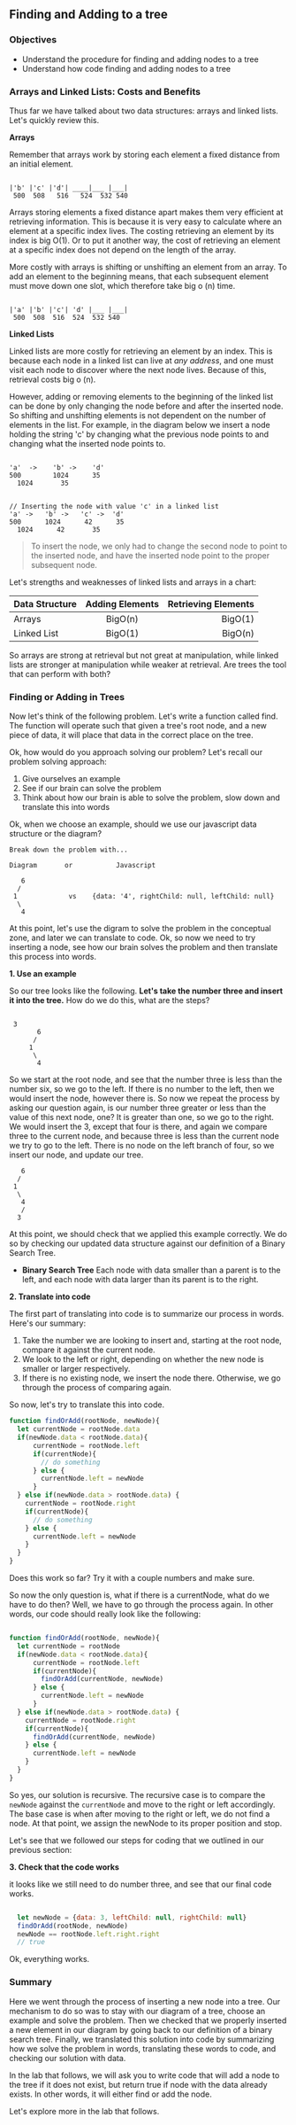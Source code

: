 ## Finding and Adding to a tree

### Objectives 

- Understand the procedure for finding and adding nodes to a tree
- Understand how code finding and adding nodes to a tree 

### Arrays and Linked Lists: Costs and Benefits

Thus far we have talked about two data structures: arrays and linked lists.  Let's quickly review this.

**Arrays**

Remember that arrays work by storing each element a fixed distance from an initial element.  

```text

|'b' |'c' |'d'| ____|___ |___|
 500  508   516   524  532 540
```

Arrays storing elements a fixed distance apart makes them very efficient at retrieving information.  This is because it is very easy to calculate where an element at a specific index lives.  The costing retrieving an element by its index is big O(1).  Or to put it another way, the cost of retrieving an element at a specific index does not depend on the length of the array.

More costly with arrays is shifting or unshifting an element from an array.  To add an element to the beginning means, that each subsequent element must move down one slot, which therefore take big o (n) time.

```text

|'a' |'b' |'c'| 'd' |___ |___|
 500  508  516  524  532 540
```

**Linked Lists** 

Linked lists are more costly for retrieving an element by an index. This is because each node in a linked list can live at *any address*, and one must visit each node to discover where the next node lives.  Because of this, retrieval costs big o (n).  

However, adding or removing elements to the beginning of the linked list can be done by only changing the node before and after the inserted node.  So shifting and unshifting elements is not dependent on the number of elements in the list.  For example, in the diagram below we insert a node holding the string 'c' by changing what the previous node points to and changing what the inserted node points to.

```text

'a'  ->    'b' ->    'd'
500        1024      35
  1024       35


// Inserting the node with value 'c' in a linked list
'a' ->   'b' ->   'c' ->  'd'
500      1024      42      35
  1024      42       35
```
> To insert the node, we only had to change the second node to point to the inserted node, and have the inserted node point to the proper subsequent node.

Let's strengths and weaknesses of linked lists and arrays in a chart:

Data Structure | Adding Elements | Retrieving Elements
| ----------  |:---------:|    -----:|
Arrays |             BigO(n)|      BigO(1)
Linked List |       BigO(1) |      BigO(n)             

So arrays are strong at retrieval but not great at manipulation, while linked lists are stronger at manipulation while weaker at retrieval.  Are trees the tool that can perform with both?  

### Finding or Adding in Trees

Now let's think of the following problem.  Let's write a function called find.  The function will operate such that given a tree's root node, and a new piece of data, it will place that data in the correct place on the tree.  

Ok, how would do you approach solving our problem?  Let's recall our problem solving approach:

1. Give ourselves an example
2. See if our brain can solve the problem
3. Think about how our brain is able to solve the problem, slow down and translate this into words

Ok, when we choose an example, should we use our javascript data structure or the diagram?  

```text
Break down the problem with...

Diagram       or           Javascript

   6     
  /  
 1             vs    {data: '4', rightChild: null, leftChild: null}
  \
   4
```

At this point, let's use the digram to solve the problem in the conceptual zone, and later we can translate to code.  Ok, so now we need to try inserting a node, see how our brain solves the problem and then translate this process into words.

**1. Use an example**


So our tree looks like the following.  **Let's take the number three and insert it into the tree.**   How do we do this, what are the steps?

```text

 3
	   6     
	  /  
	 1
	  \
	   4
```

So we start at the root node, and see that the number three is less than the number six, so we go to the left.  If there is no number to the left, then we would insert the node, however there is.  So now we repeat the process by asking our question again, is our number three greater or less than the value of this next node, one?  It is greater than one, so we go to the right.  We would insert the 3, except that four is there, and again we compare three to the current node, and because three is less than the current node we try to go to the left.  There is no node on the left branch of four, so we insert our node, and update our tree.

```text
   6     
  /  
 1
  \
   4
   /
  3
```

At this point, we should check that we applied this example correctly.  We do so by checking our updated data structure against our definition of a Binary Search Tree.  

* **Binary Search Tree** Each node with data smaller than a parent is to the left, and each node with data larger than its parent is to the right.   

**2. Translate into code**

The first part of translating into code is to summarize our process in words.  Here's our summary: 

1. Take the number we are looking to insert and, starting at the root node, compare it against the current node.  
2. We look to the left or right, depending on whether the new node is smaller or larger respectively.  
3. If there is no existing node, we insert the node there.  Otherwise, we go through the process of comparing again.  

So now, let's try to translate this into code.

```javascript
function findOrAdd(rootNode, newNode){
  let currentNode = rootNode.data
  if(newNode.data < rootNode.data){
      currentNode = rootNode.left
      if(currentNode){
        // do something
      } else {
        currentNode.left = newNode
      }
  } else if(newNode.data > rootNode.data) {
    currentNode = rootNode.right
    if(currentNode){
      // do something
    } else {
      currentNode.left = newNode
    }
  }
}
```
Does this work so far?  Try it with a couple numbers and make sure.  

So now the only question is, what if there is a currentNode, what do we have to do then?  Well, we have to go through the process again.  In other words, our code should really look like the following:

```javascript

function findOrAdd(rootNode, newNode){
  let currentNode = rootNode
  if(newNode.data < rootNode.data){
      currentNode = rootNode.left
      if(currentNode){
        findOrAdd(currentNode, newNode)
      } else {
        currentNode.left = newNode
      }
  } else if(newNode.data > rootNode.data) {
    currentNode = rootNode.right
    if(currentNode){
      findOrAdd(currentNode, newNode)
    } else {
      currentNode.left = newNode
    }
  }
}

```

So yes, our solution is recursive.  The recursive case is to compare the `newNode` against the `currentNode` and move to the right or left accordingly.  The base case is when after moving to the right or left, we do not find a node.  At that point, we assign the newNode to its proper position and stop.  

Let's see that we followed our steps for coding that we outlined in our previous section:

**3. Check that the code works**

it looks like we still need to do number three, and see that our final code works.  

```javascript

  let newNode = {data: 3, leftChild: null, rightChild: null}
  findOrAdd(rootNode, newNode)
  newNode == rootNode.left.right.right
  // true
```

Ok, everything works.  

### Summary

Here we went through the process of inserting a new node into a tree.  Our mechanism to do so was to stay with our diagram of a tree, choose an example and solve the problem.  Then we checked that we properly inserted a new element in our diagram by going back to our definition of a binary search tree.  Finally, we translated this solution into code by summarizing how we solve the problem in words, translating these words to code, and checking our solution with data.

In the lab that follows, we will ask you to write code that will add a node to the tree if it does not exist, but return true if node with the data already exists.  In other words, it will either find or add the node.

Let's explore more in the lab that follows.
